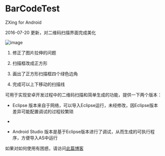 # BarCodeTest
ZXing for Android

2016-07-20 更新，对二维码扫描界面完成美化


![image](BarCodeTest/images/qrcode.jpg)



1. 修正了图片拉伸的问题

2. 扫描框改成正方形

3. 画出了正方形扫描框四个绿色边角

4. 完成可以上下移动的扫描线

可用于实现安卓开发过程中的二维码扫描和简单生成的功能，提供一下两个版本：

* Eclipse 版本来自于网络，可以导入Eclipse运行，未经修改，因Eclipse版本差异可能配置调试的过程较繁琐
*

* Android Studio 版本是基于Eclipse版本进行了调试，从而生成的可执行程序，方便导入AS中运行

如果对如何使用有困惑，请访问[此篇博客](http://chenjiayang.me/blog/2016/07/01/Android-QRCode-Scan/)

